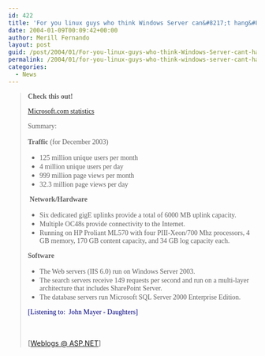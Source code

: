 ```yaml
---
id: 422
title: 'For you linux guys who think Windows Server can&#8217;t hang&#8230;'
date: 2004-01-09T00:09:42+00:00
author: Merill Fernando
layout: post
guid: /post/2004/01/For-you-linux-guys-who-think-Windows-Server-cant-hang.aspx
permalink: /2004/01/for-you-linux-guys-who-think-windows-server-cant-hang/
categories:
  - News
---
```

<body xmlns="http://www.w3.org/1999/xhtml">
    <div class="Section1">
        <blockquote style='margin-top:5.0pt;margin-bottom:5.0pt'> 
        <p>
            <strong><b><span style='; font-family:Tahoma'>Check this out!</span></b></strong>
        </p>
        <p>
            <a href="http://www.microsoft.com/backstage/inside.htm" title="http://www.microsoft.com/backstage/inside.htm"><span style=';font-family:Tahoma'>Microsoft.com
            statistics</span></a>
        </p>
        <p>
            <span style=';font-family:Tahoma'>Summary:</span>
        </p>
        <p>
            <!--StartFragment --><b><span style=';font-family:Tahoma;font-weight:bold'>Traffic</span></b> <span style=';font-family:Tahoma'>(for
            December 2003)</span>
        </p>
        <ul type="disc">
            <li class="MsoNormal" style='mso-margin-top-alt:auto;mso-margin-bottom-alt:auto; mso-list:l0 level1 lfo1'>
                <span style=';font-family:Tahoma'>125 million unique users per month</span>
            </li>
            <li class="MsoNormal" style='mso-margin-top-alt:auto;mso-margin-bottom-alt:auto; mso-list:l0 level1 lfo1'>
                <span style=';font-family:Tahoma'>4 million unique users per day</span>
            </li>
            <li class="MsoNormal" style='mso-margin-top-alt:auto;mso-margin-bottom-alt:auto; mso-list:l0 level1 lfo1'>
                <span style=';font-family:Tahoma'>999 million page views per month</span>
            </li>
            <li class="MsoNormal" style='mso-margin-top-alt:auto;mso-margin-bottom-alt:auto; mso-list:l0 level1 lfo1'>
                <span style=';font-family:Tahoma'>32.3 million page views per day</span>
            </li>
        </ul>
        <p>
            <!--StartFragment --><span style='; font-family:Tahoma'>&#160;<b><span style='font-weight:bold'>Network/Hardware</span></b></span>
        </p>
        <ul type="disc">
            <li class="MsoNormal" style='mso-margin-top-alt:auto;mso-margin-bottom-alt:auto; mso-list:l2 level1 lfo2'>
                <span style=';font-family:Tahoma'>Six dedicated gigE uplinks provide a total of 6000
                MB uplink capacity.</span>
            </li>
            <li class="MsoNormal" style='mso-margin-top-alt:auto;mso-margin-bottom-alt:auto; mso-list:l2 level1 lfo2'>
                <span style=';font-family:Tahoma'>Multiple OC48s provide connectivity to the Internet.</span>
            </li>
            <li class="MsoNormal" style='mso-margin-top-alt:auto;mso-margin-bottom-alt:auto; mso-list:l2 level1 lfo2'>
                <span style=';font-family:Tahoma'>Running on HP Proliant ML570 with four PIII-Xeon/700
                Mhz processors, 4 GB memory, 170 GB content capacity, and 34 GB log capacity each.</span>
            </li>
        </ul>
        <p>
            <b><span style=';font-family:Tahoma; font-weight:bold'>Software</span></b>
        </p>
        <ul type="disc">
            <li class="MsoNormal" style='mso-margin-top-alt:auto;mso-margin-bottom-alt:auto; mso-list:l1 level1 lfo3'>
                <span style=';font-family:Tahoma'>The Web servers (IIS 6.0) run on Windows Server
                2003.</span>
            </li>
            <li class="MsoNormal" style='mso-margin-top-alt:auto;mso-margin-bottom-alt:auto; mso-list:l1 level1 lfo3'>
                <span style=';font-family:Tahoma'>The search servers receive 149 requests per second
                and run on a multi-layer architecture that includes SharePoint Server.</span>
            </li>
            <li class="MsoNormal" style='mso-margin-top-alt:auto;mso-margin-bottom-alt:auto; mso-list:l1 level1 lfo3'>
                <!--StartFragment --><span style=';font-family:Tahoma'>The database servers run Microsoft
                SQL Server 2000 Enterprise Edition.</span>
            </li>
        </ul>
        <p>
            <font color="navy"><span style='; font-family:Tahoma;color:navy'>[Listening to:&#160;
            John Mayer - Daughters]</span></font>
        </p>
        <p>
            &#160;
        </p>
        <p class="MsoNormal">
            <img border="0" width="1" height="1" id="_x0000_i1025" src="http://weblogs.asp.net/dbrowning/aggbug/48423.aspx" />
            <br />
            [<a href="http://weblogs.asp.net/dbrowning/archive/2004/01/07/48423.aspx">Weblogs
            @ ASP.NET</a>]
        </p>
        </blockquote>
    </div>
</body>